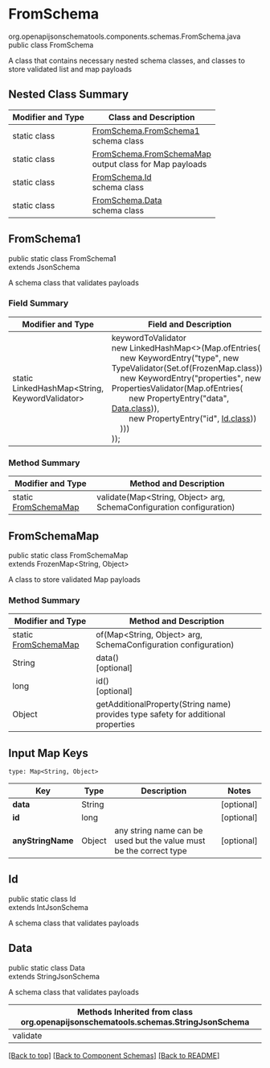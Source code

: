 # FromSchema
org.openapijsonschematools.components.schemas.FromSchema.java
public class FromSchema

A class that contains necessary nested schema classes, and classes to store validated list and map payloads

## Nested Class Summary
| Modifier and Type | Class and Description |
| ----------------- | ---------------------- |
| static class | [FromSchema.FromSchema1](#fromschema1)<br> schema class |
| static class | [FromSchema.FromSchemaMap](#fromschemamap)<br> output class for Map payloads |
| static class | [FromSchema.Id](#id)<br> schema class |
| static class | [FromSchema.Data](#data)<br> schema class |

## FromSchema1
public static class FromSchema1<br>
extends JsonSchema

A schema class that validates payloads
### Field Summary
| Modifier and Type | Field and Description |
| ----------------- | ---------------------- |
| static LinkedHashMap<String, KeywordValidator> |keywordToValidator<br/>new LinkedHashMap<>(Map.ofEntries(<br/>&nbsp;&nbsp;&nbsp;&nbsp;new KeywordEntry("type", new TypeValidator(Set.of(FrozenMap.class))),<br/>&nbsp;&nbsp;&nbsp;&nbsp;new KeywordEntry("properties", new PropertiesValidator(Map.ofEntries(<br>&nbsp;&nbsp;&nbsp;&nbsp;&nbsp;&nbsp;&nbsp;&nbsp;new PropertyEntry("data", [Data.class](#data))),<br>&nbsp;&nbsp;&nbsp;&nbsp;&nbsp;&nbsp;&nbsp;&nbsp;new PropertyEntry("id", [Id.class](#id)))<br>&nbsp;&nbsp;&nbsp;&nbsp;)))<br>)); |

### Method Summary
| Modifier and Type | Method and Description |
| ----------------- | ---------------------- |
| static [FromSchemaMap](#fromschemamap) | validate(Map<String, Object> arg, SchemaConfiguration configuration) |

## FromSchemaMap
public static class FromSchemaMap<br>
extends FrozenMap<String, Object>

A class to store validated Map payloads

### Method Summary
| Modifier and Type | Method and Description |
| ----------------- | ---------------------- |
| static [FromSchemaMap](#fromschemamap) | of(Map<String, Object> arg, SchemaConfiguration configuration) |
| String | data()<br>[optional] |
| long | id()<br>[optional] |
| Object | getAdditionalProperty(String name)<br>provides type safety for additional properties |

## Input Map Keys
```
type: Map<String, Object>
```
| Key | Type |  Description | Notes |
| --- | ---- | ------------ | ----- |
| **data** | String |  | [optional] |
| **id** | long |  | [optional] |
| **anyStringName** | Object | any string name can be used but the value must be the correct type | [optional] |

## Id
public static class Id<br>
extends IntJsonSchema

A schema class that validates payloads

## Data
public static class Data<br>
extends StringJsonSchema

A schema class that validates payloads

| Methods Inherited from class org.openapijsonschematools.schemas.StringJsonSchema |
| ------------------------------------------------------------------ |
| validate                                                           |

[[Back to top]](#top) [[Back to Component Schemas]](../../../README.md#Component-Schemas) [[Back to README]](../../../README.md)
